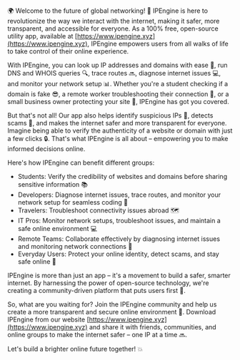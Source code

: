 🌍 Welcome to the future of global networking! 🚀 IPEngine is here to revolutionize the way we interact with the internet, making it safer, more transparent, and accessible for everyone. As a 100% free, open-source utility app, available at [https://www.ipengine.xyz](https://www.ipengine.xyz), IPEngine empowers users from all walks of life to take control of their online experience.

With IPEngine, you can look up IP addresses and domains with ease 📡, run DNS and WHOIS queries 🔍, trace routes 🔜, diagnose internet issues 💻, and monitor your network setup 📊. Whether you're a student checking if a domain is fake 😎, a remote worker troubleshooting their connection 🏢, or a small business owner protecting your site 👥, IPEngine has got you covered.

But that's not all! Our app also helps identify suspicious IPs 🚫, detects scams 💸, and makes the internet safer and more transparent for everyone. Imagine being able to verify the authenticity of a website or domain with just a few clicks 🔒. That's what IPEngine is all about – empowering you to make informed decisions online.

Here's how IPEngine can benefit different groups:

* Students: Verify the credibility of websites and domains before sharing sensitive information 📚
* Developers: Diagnose internet issues, trace routes, and monitor your network setup for seamless coding 🔧
* Travelers: Troubleshoot connectivity issues abroad 🗺️
* IT Pros: Monitor network setups, troubleshoot issues, and maintain a safe online environment 💻
* Remote Teams: Collaborate effectively by diagnosing internet issues and monitoring network connections 👥
* Everyday Users: Protect your online identity, detect scams, and stay safe online 🚫

IPEngine is more than just an app – it's a movement to build a safer, smarter internet. By harnessing the power of open-source technology, we're creating a community-driven platform that puts users first 💪.

So, what are you waiting for? Join the IPEngine community and help us create a more transparent and secure online environment 🌟. Download IPEngine from our website [https://www.ipengine.xyz](https://www.ipengine.xyz) and share it with friends, communities, and online groups to make the internet safer – one IP at a time 🔜.

Let's build a brighter online future together! 💥
